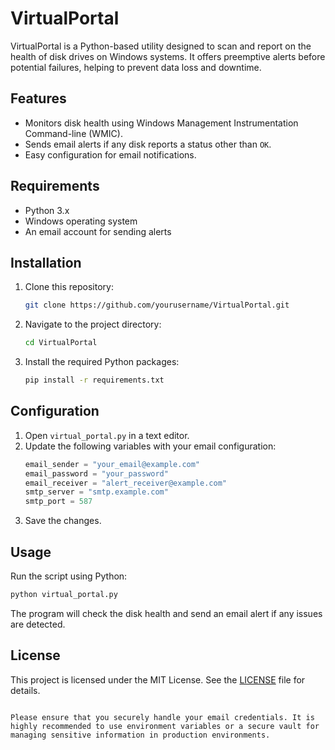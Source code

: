 # VirtualPortal

VirtualPortal is a Python-based utility designed to scan and report on the health of disk drives on Windows systems. It offers preemptive alerts before potential failures, helping to prevent data loss and downtime.

## Features

- Monitors disk health using Windows Management Instrumentation Command-line (WMIC).
- Sends email alerts if any disk reports a status other than `OK`.
- Easy configuration for email notifications.

## Requirements

- Python 3.x
- Windows operating system
- An email account for sending alerts

## Installation

1. Clone this repository:
   ```bash
   git clone https://github.com/yourusername/VirtualPortal.git
   ```
2. Navigate to the project directory:
   ```bash
   cd VirtualPortal
   ```

3. Install the required Python packages:
   ```bash
   pip install -r requirements.txt
   ```

## Configuration

1. Open `virtual_portal.py` in a text editor.
2. Update the following variables with your email configuration:
   ```python
   email_sender = "your_email@example.com"
   email_password = "your_password"
   email_receiver = "alert_receiver@example.com"
   smtp_server = "smtp.example.com"
   smtp_port = 587
   ```
3. Save the changes.

## Usage

Run the script using Python:
```bash
python virtual_portal.py
```

The program will check the disk health and send an email alert if any issues are detected.

## License

This project is licensed under the MIT License. See the [LICENSE](LICENSE) file for details.
```

Please ensure that you securely handle your email credentials. It is highly recommended to use environment variables or a secure vault for managing sensitive information in production environments.
